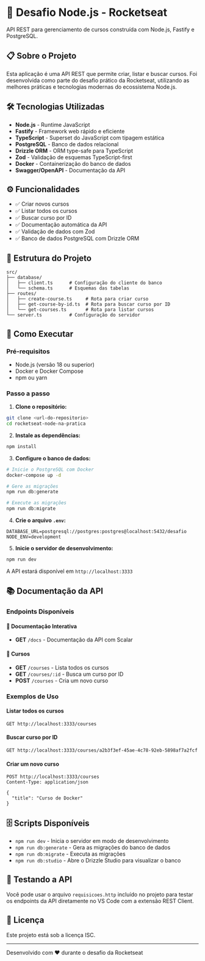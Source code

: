 # 🚀 Desafio Node.js - Rocketseat

API REST para gerenciamento de cursos construída com Node.js, Fastify e PostgreSQL.

## 📋 Sobre o Projeto

Esta aplicação é uma API REST que permite criar, listar e buscar cursos. Foi desenvolvida como parte do desafio prático da Rocketseat, utilizando as melhores práticas e tecnologias modernas do ecossistema Node.js.

## 🛠️ Tecnologias Utilizadas

- **Node.js** - Runtime JavaScript
- **Fastify** - Framework web rápido e eficiente
- **TypeScript** - Superset do JavaScript com tipagem estática
- **PostgreSQL** - Banco de dados relacional
- **Drizzle ORM** - ORM type-safe para TypeScript
- **Zod** - Validação de esquemas TypeScript-first
- **Docker** - Containerização do banco de dados
- **Swagger/OpenAPI** - Documentação da API

## ⚙️ Funcionalidades

- ✅ Criar novos cursos
- ✅ Listar todos os cursos
- ✅ Buscar curso por ID
- ✅ Documentação automática da API
- ✅ Validação de dados com Zod
- ✅ Banco de dados PostgreSQL com Drizzle ORM

## 📁 Estrutura do Projeto

```
src/
├── database/
│   ├── client.ts      # Configuração do cliente do banco
│   └── schema.ts      # Esquemas das tabelas
├── routes/
│   ├── create-course.ts     # Rota para criar curso
│   ├── get-course-by-id.ts  # Rota para buscar curso por ID
│   └── get-courses.ts       # Rota para listar cursos
└── server.ts          # Configuração do servidor
```

## 🚀 Como Executar

### Pré-requisitos

- Node.js (versão 18 ou superior)
- Docker e Docker Compose
- npm ou yarn

### Passo a passo

1. **Clone o repositório:**

```bash
git clone <url-do-repositorio>
cd rocketseat-node-na-pratica
```

2. **Instale as dependências:**

```bash
npm install
```

3. **Configure o banco de dados:**

```bash
# Inicie o PostgreSQL com Docker
docker-compose up -d

# Gere as migrações
npm run db:generate

# Execute as migrações
npm run db:migrate
```

4. **Crie o arquivo `.env`:**

```env
DATABASE_URL=postgresql://postgres:postgres@localhost:5432/desafio
NODE_ENV=development
```

5. **Inicie o servidor de desenvolvimento:**

```bash
npm run dev
```

A API estará disponível em `http://localhost:3333`

## 📚 Documentação da API

### Endpoints Disponíveis

#### 📖 Documentação Interativa

- **GET** `/docs` - Documentação da API com Scalar

#### 🎯 Cursos

- **GET** `/courses` - Lista todos os cursos
- **GET** `/courses/:id` - Busca um curso por ID
- **POST** `/courses` - Cria um novo curso

### Exemplos de Uso

#### Listar todos os cursos

```http
GET http://localhost:3333/courses
```

#### Buscar curso por ID

```http
GET http://localhost:3333/courses/a2b3f3ef-45ae-4c78-92eb-5898af7a2fcf
```

#### Criar um novo curso

```http
POST http://localhost:3333/courses
Content-Type: application/json

{
  "title": "Curso de Docker"
}
```

## 🗄️ Scripts Disponíveis

- `npm run dev` - Inicia o servidor em modo de desenvolvimento
- `npm run db:generate` - Gera as migrações do banco de dados
- `npm run db:migrate` - Executa as migrações
- `npm run db:studio` - Abre o Drizzle Studio para visualizar o banco

## 🧪 Testando a API

Você pode usar o arquivo `requisicoes.http` incluído no projeto para testar os endpoints da API diretamente no VS Code com a extensão REST Client.

## 📄 Licença

Este projeto está sob a licença ISC.

---

Desenvolvido com ❤️ durante o desafio da Rocketseat
